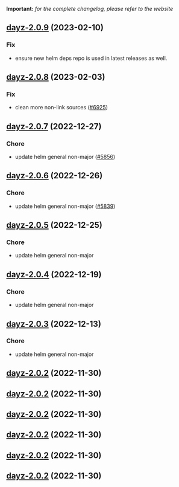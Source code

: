 **Important:**
*for the complete changelog, please refer to the website*




## [dayz-2.0.9](https://github.com/succelle/charts/compare/dayz-2.0.8...dayz-2.0.9) (2023-02-10)

### Fix

- ensure new helm deps repo is used in latest releases as well.
  
  


## [dayz-2.0.8](https://github.com/succelle/charts/compare/dayz-2.0.7...dayz-2.0.8) (2023-02-03)

### Fix

-  clean more non-link sources ([#6925](https://github.com/succelle/charts/issues/6925))
  
  


## [dayz-2.0.7](https://github.com/succelle/charts/compare/dayz-2.0.6...dayz-2.0.7) (2022-12-27)

### Chore

- update helm general non-major ([#5856](https://github.com/succelle/charts/issues/5856))
  
  


## [dayz-2.0.6](https://github.com/succelle/charts/compare/dayz-2.0.5...dayz-2.0.6) (2022-12-26)

### Chore

- update helm general non-major ([#5839](https://github.com/succelle/charts/issues/5839))
  
  


## [dayz-2.0.5](https://github.com/succelle/charts/compare/dayz-2.0.4...dayz-2.0.5) (2022-12-25)

### Chore

- update helm general non-major
  
  


## [dayz-2.0.4](https://github.com/succelle/charts/compare/dayz-2.0.3...dayz-2.0.4) (2022-12-19)

### Chore

- update helm general non-major
  
  


## [dayz-2.0.3](https://github.com/succelle/charts/compare/dayz-2.0.2...dayz-2.0.3) (2022-12-13)

### Chore

- update helm general non-major
  
  


## [dayz-2.0.2](https://github.com/succelle/charts/compare/dayz-2.0.1...dayz-2.0.2) (2022-11-30)




## [dayz-2.0.2](https://github.com/succelle/charts/compare/dayz-2.0.1...dayz-2.0.2) (2022-11-30)




## [dayz-2.0.2](https://github.com/succelle/charts/compare/dayz-2.0.1...dayz-2.0.2) (2022-11-30)




## [dayz-2.0.2](https://github.com/succelle/charts/compare/dayz-2.0.1...dayz-2.0.2) (2022-11-30)




## [dayz-2.0.2](https://github.com/succelle/charts/compare/dayz-2.0.1...dayz-2.0.2) (2022-11-30)




## [dayz-2.0.2](https://github.com/succelle/charts/compare/dayz-2.0.1...dayz-2.0.2) (2022-11-30)




